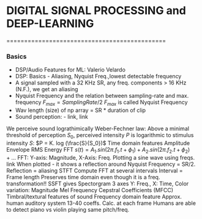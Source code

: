 # DIGITAL SIGNAL PROCESSING and DEEP-LEARNING
=============================================

### Basics
- DSP/Audio Features for ML: Valerio Velardo
- DSP: Basics - Aliasing, Nyquist Freq.,lowest detectable frequency
- A signal sampled with a 32 KHz SR, any freq. components > 16 KHz (N.F.), we get an aliasing
- Nyquist Frequency and the relation between sampling-rate and max. frequency
  $F_{max} = Sampling Rate/2$
  $F_{max}$ is called Nyquist Frequency
- Wav length (size) of np array = SR * duration of clip
- Sound perception: - link, link

We perceive sound lograthimically
Weber-Fechner law: Above a minimal threshold of perception $S_0$, perceived intensity $P$ is logarithmic to stimulus intensity $S$: $P = K. log (\frac{S}{S_0})$
Time domain features
Amplitude Envelope
RMS Energy
FFT
$s(t) = A_1.sin(2\pi.f_1.t + \phi_1) + A_2.sin(2\pi.f_2.t + \phi_2) + \ldots{}$
FFT: Y-axis: Magnitude, X-Axis: Freq.
Plotting a sine wave using freqs. link
When plotted - it shows a reflection around Nyquist Frequency = SR/2.
Reflection = aliasing
STFT
Compute FFT at several intervals
Interval = Frame length
Preserves time domain even though it is a freq. transformation!!
SSFT gives Spectorgram
3 axes
Y: Freq., X: Time, Color variation: Magnitude
Mel Frequency Cepstral Coefficients (MFCC)
Timbral/textural features of sound
Frequency domain feature
Approx. human auditory system
13-40 coeffs.
Calc. at each frame
Humans are able to detect piano vs violin playing same pitch/freq.
